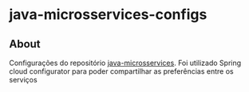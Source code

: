 # java-microsservices-configs

## About 

Configurações do repositório  <a href='https://github.com/FoxGreedy/java-microsservices'>java-microsservices</a>. Foi utilizado Spring cloud configurator para poder compartilhar as preferências entre os serviços
